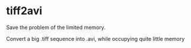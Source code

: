 # tiff2avi
Save the problem of the limited memory.

Convert a big .tiff sequence into .avi, while occupying quite little memory
